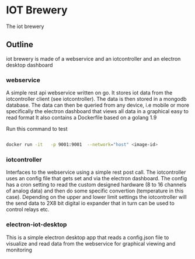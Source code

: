 # IOT Brewery

The iot brewery 

## Outline

iot brewery is made of a webservice and an iotcontroller and an electron desktop dashboard

### webservice

A simple rest api webservice written on go. It stores iot data from the iotcontroller client (see iotcontroller). The data is then stored in a mongodb database. 
The data can then be queried from any device, i.e mobile or more specifically the electron dashboard that views all data in  a graphical easy to read format 
It also contains a Dockerfile based on a golang 1.9

Run this command to test 

```bash

docker run -it   -p 9001:9001  --network="host" <image-id>

```

### iotcontroller
Interfaces to the webservice using a simple rest post call. The iotcontroller uses an config file that gets set and via the electron dashboard. The config has a cron
setting to read the custom designed hardware (8 to 16 channels of analog data) and then do some specific convertion (temperature in this case). Depending
on the upper and lower limit settings the iotcontroller will the send data to 2X8 bit digital io expander that in turn can be used to control relays etc.

### electron-iot-desktop
This is a simple electron desktop app that reads a config.json file to visualize and read data from the webservice for graphical viewing and monitoring
